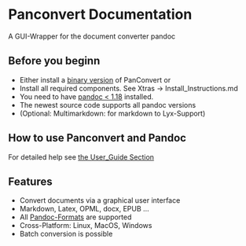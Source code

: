 # Panconvert Documentation
A GUI-Wrapper for the document converter pandoc

## Before you beginn

* Either install a [binary version](https://sourceforge.net/projects/panconvert/files/Newest/) of PanConvert or
* Install all required components. See  Xtras -> Install_Instructions.md
* You need to have [pandoc < 1.18](http://johnmacfarlane.net/pandoc/) installed.
* The newest source code supports all pandoc versions
* (Optional: Multimarkdown: for markdown to Lyx-Support)

## How to use Panconvert and Pandoc

For detailed help see [the User_Guide Section](http://panconvert.readthedocs.io/en/latest/User_Guide/Basic_Usage/)

## Features

* Convert documents via a graphical user interface
* Markdown, Latex, OPML, docx, EPUB …
* All [Pandoc-Formats](http://johnmacfarlane.net/pandoc/) are supported
* Cross-Platform: Linux, MacOS, Windows
* Batch conversion is possible




